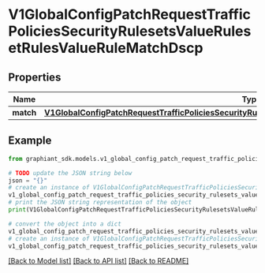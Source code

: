 # V1GlobalConfigPatchRequestTrafficPoliciesSecurityRulesetsValueRulesetRulesValueRuleMatchDscp


## Properties

Name | Type | Description | Notes
------------ | ------------- | ------------- | -------------
**match** | [**V1GlobalConfigPatchRequestTrafficPoliciesSecurityRulesetsValueRulesetRulesValueRuleMatchDscpMatch**](V1GlobalConfigPatchRequestTrafficPoliciesSecurityRulesetsValueRulesetRulesValueRuleMatchDscpMatch.md) |  | [optional] 

## Example

```python
from graphiant_sdk.models.v1_global_config_patch_request_traffic_policies_security_rulesets_value_ruleset_rules_value_rule_match_dscp import V1GlobalConfigPatchRequestTrafficPoliciesSecurityRulesetsValueRulesetRulesValueRuleMatchDscp

# TODO update the JSON string below
json = "{}"
# create an instance of V1GlobalConfigPatchRequestTrafficPoliciesSecurityRulesetsValueRulesetRulesValueRuleMatchDscp from a JSON string
v1_global_config_patch_request_traffic_policies_security_rulesets_value_ruleset_rules_value_rule_match_dscp_instance = V1GlobalConfigPatchRequestTrafficPoliciesSecurityRulesetsValueRulesetRulesValueRuleMatchDscp.from_json(json)
# print the JSON string representation of the object
print(V1GlobalConfigPatchRequestTrafficPoliciesSecurityRulesetsValueRulesetRulesValueRuleMatchDscp.to_json())

# convert the object into a dict
v1_global_config_patch_request_traffic_policies_security_rulesets_value_ruleset_rules_value_rule_match_dscp_dict = v1_global_config_patch_request_traffic_policies_security_rulesets_value_ruleset_rules_value_rule_match_dscp_instance.to_dict()
# create an instance of V1GlobalConfigPatchRequestTrafficPoliciesSecurityRulesetsValueRulesetRulesValueRuleMatchDscp from a dict
v1_global_config_patch_request_traffic_policies_security_rulesets_value_ruleset_rules_value_rule_match_dscp_from_dict = V1GlobalConfigPatchRequestTrafficPoliciesSecurityRulesetsValueRulesetRulesValueRuleMatchDscp.from_dict(v1_global_config_patch_request_traffic_policies_security_rulesets_value_ruleset_rules_value_rule_match_dscp_dict)
```
[[Back to Model list]](../README.md#documentation-for-models) [[Back to API list]](../README.md#documentation-for-api-endpoints) [[Back to README]](../README.md)


